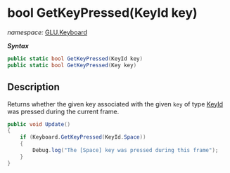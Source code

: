 ﻿# bool GetKeyPressed(KeyId key)
*namespace:* [GLU.Keyboard](../keyboard.md)

***Syntax***
```csharp
public static bool GetKeyPressed(KeyId key)
public static bool GetKeyPressed(Key key)
```

## Description
Returns whether the given key associated with the given `key` of type [KeyId](./KeyId.md) was pressed during the current frame.

```csharp
public void Update()
{
    if (Keyboard.GetKeyPressed(KeyId.Space))
    {
        Debug.log("The [Space] key was pressed during this frame");
    }
}
```